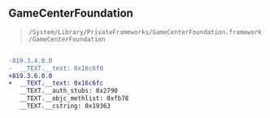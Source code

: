 ## GameCenterFoundation

> `/System/Library/PrivateFrameworks/GameCenterFoundation.framework/GameCenterFoundation`

```diff

-819.3.4.0.0
-  __TEXT.__text: 0x16c6f0
+819.3.6.0.0
+  __TEXT.__text: 0x16c6fc
   __TEXT.__auth_stubs: 0x2790
   __TEXT.__objc_methlist: 0xfb78
   __TEXT.__cstring: 0x19363

```
